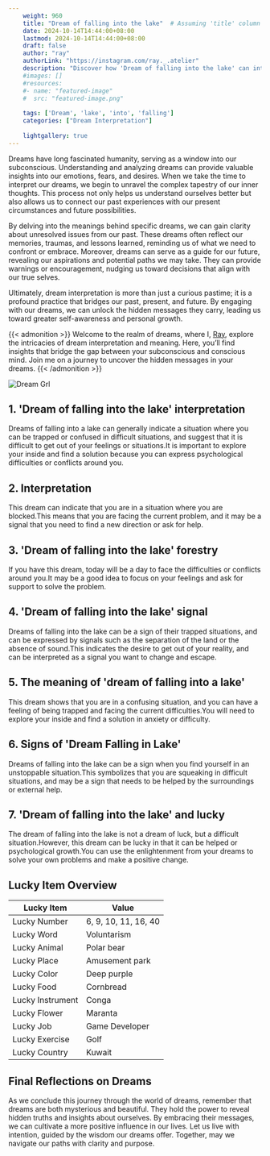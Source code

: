 ```yaml
---
    weight: 960
    title: "Dream of falling into the lake"  # Assuming 'title' column exists
    date: 2024-10-14T14:44:00+08:00
    lastmod: 2024-10-14T14:44:00+08:00
    draft: false
    author: "ray"
    authorLink: "https://instagram.com/ray._.atelier"
    description: "Discover how 'Dream of falling into the lake' can interpret your future and uncover its significant meanings in your life."
    #images: []
    #resources:
    #- name: "featured-image"
    #  src: "featured-image.png"
    
    tags: ['Dream', 'lake', 'into', 'falling']
    categories: ["Dream Interpretation"]
    
    lightgallery: true
---
```

    
Dreams have long fascinated humanity, serving as a window into our subconscious. Understanding and analyzing dreams can provide valuable insights into our emotions, fears, and desires. When we take the time to interpret our dreams, we begin to unravel the complex tapestry of our inner thoughts. This process not only helps us understand ourselves better but also allows us to connect our past experiences with our present circumstances and future possibilities.

By delving into the meanings behind specific dreams, we can gain clarity about unresolved issues from our past. These dreams often reflect our memories, traumas, and lessons learned, reminding us of what we need to confront or embrace. Moreover, dreams can serve as a guide for our future, revealing our aspirations and potential paths we may take. They can provide warnings or encouragement, nudging us toward decisions that align with our true selves.

Ultimately, dream interpretation is more than just a curious pastime; it is a profound practice that bridges our past, present, and future. By engaging with our dreams, we can unlock the hidden messages they carry, leading us toward greater self-awareness and personal growth.

{{< admonition >}}
Welcome to the realm of dreams, where I, [Ray](https://instagram.com/ray._.atelier), explore the intricacies of dream interpretation and meaning. Here, you’ll find insights that bridge the gap between your subconscious and conscious mind. Join me on a journey to uncover the hidden messages in your dreams.
{{< /admonition >}}

![Dream Grl](https://cdn.pixabay.com/photo/2017/11/02/03/35/gothic-2910057_1280.jpg "Dream Grl")

## 1. 'Dream of falling into the lake' interpretation
Dreams of falling into a lake can generally indicate a situation where you can be trapped or confused in difficult situations, and suggest that it is difficult to get out of your feelings or situations.It is important to explore your inside and find a solution because you can express psychological difficulties or conflicts around you.

## 2. Interpretation
This dream can indicate that you are in a situation where you are blocked.This means that you are facing the current problem, and it may be a signal that you need to find a new direction or ask for help.

## 3. 'Dream of falling into the lake' forestry
If you have this dream, today will be a day to face the difficulties or conflicts around you.It may be a good idea to focus on your feelings and ask for support to solve the problem.

## 4. 'Dream of falling into the lake' signal
Dreams of falling into the lake can be a sign of their trapped situations, and can be expressed by signals such as the separation of the land or the absence of sound.This indicates the desire to get out of your reality, and can be interpreted as a signal you want to change and escape.

## 5. The meaning of 'dream of falling into a lake'
This dream shows that you are in a confusing situation, and you can have a feeling of being trapped and facing the current difficulties.You will need to explore your inside and find a solution in anxiety or difficulty.

## 6. Signs of 'Dream Falling in Lake'
Dreams of falling into the lake can be a sign when you find yourself in an unstoppable situation.This symbolizes that you are squeaking in difficult situations, and may be a sign that needs to be helped by the surroundings or external help.

## 7. 'Dream of falling into the lake' and lucky
The dream of falling into the lake is not a dream of luck, but a difficult situation.However, this dream can be lucky in that it can be helped or psychological growth.You can use the enlightenment from your dreams to solve your own problems and make a positive change.

## Lucky Item Overview
| Lucky Item          | Value              |
|---------------|--------------------|
| Lucky Number        | 6, 9, 10, 11, 16, 40  |
| Lucky Word          | Voluntarism |
| Lucky Animal        | Polar bear |
| Lucky Place         | Amusement park     |
| Lucky Color         | Deep purple     |
| Lucky Food          | Cornbread      |
| Lucky Instrument    | Conga |
| Lucky Flower        | Maranta    |
| Lucky Job           | Game Developer       |
| Lucky Exercise      | Golf  |
| Lucky Country       | Kuwait    |


##  Final Reflections on Dreams

As we conclude this journey through the world of dreams, remember that dreams are both mysterious and beautiful. They hold the power to reveal hidden truths and insights about ourselves. By embracing their messages, we can cultivate a more positive influence in our lives. Let us live with intention, guided by the wisdom our dreams offer. Together, may we navigate our paths with clarity and purpose.
